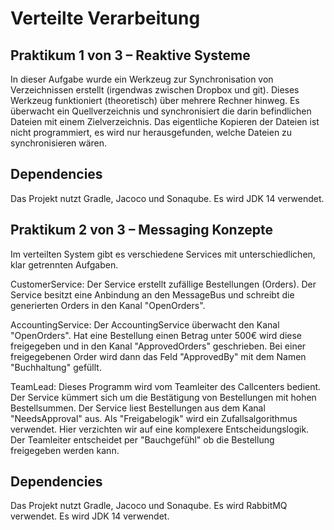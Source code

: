 # Verteilte Verarbeitung 
## Praktikum 1 von 3 –  Reaktive Systeme
In dieser Aufgabe wurde ein  Werkzeug zur Synchronisation von Verzeichnissen erstellt (irgendwas zwischen Dropbox und git).
Dieses Werkzeug funktioniert (theoretisch) über mehrere Rechner hinweg.
Es überwacht ein Quellverzeichnis und synchronisiert die darin befindlichen Dateien mit einem Zielverzeichnis. Das eigentliche Kopieren der Dateien ist nicht programmiert, es wird nur herausgefunden, welche Dateien zu synchronisieren wären.
## Dependencies
Das Projekt nutzt Gradle, Jacoco und Sonaqube.
Es wird JDK 14 verwendet.
## Praktikum 2 von 3 – Messaging Konzepte
 Im verteilten System gibt es verschiedene Services mit unterschiedlichen, klar getrennten Aufgaben. 
 
CustomerService: Der Service erstellt zufällige Bestellungen (Orders). Der Service besitzt eine Anbindung an den MessageBus und schreibt die generierten Orders in den Kanal "OpenOrders". 

AccountingService:  Der AccountingService überwacht den Kanal "OpenOrders".  Hat eine Bestellung einen Betrag unter 500€ wird diese freigegeben und in den Kanal "ApprovedOrders" geschrieben. Bei einer freigegebenen Order wird dann das Feld "ApprovedBy" mit dem Namen "Buchhaltung" gefüllt. 
 
TeamLead: Dieses Programm wird vom Teamleiter des Callcenters bedient. Der Service kümmert sich um die Bestätigung von Bestellungen mit hohen Bestellsummen. Der Service liest Bestellungen aus dem Kanal "NeedsApproval" aus. Als "Freigabelogik" wird ein Zufallsalgorithmus verwendet. Hier verzichten wir auf eine komplexere Entscheidungslogik. Der Teamleiter entscheidet per "Bauchgefühl" ob die Bestellung freigegeben werden kann.
## Dependencies
Das Projekt nutzt Gradle, Jacoco und Sonaqube.
Es wird RabbitMQ verwendet.
Es wird JDK 14 verwendet.